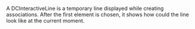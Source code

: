 A DCInteractiveLine is a temporary line displayed while creating associations. After the first element is chosen, it shows how could the line look like at the current moment.